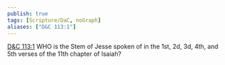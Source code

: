 ```yaml
---
publish: true
tags: [Scripture/DaC, noGraph]
aliases: ["D&C 113:1"]
---
```

[D&C 113:1](https://churchofjesuschrist.org/study/scriptures/dc-testament/dc/113?lang=eng&id=p1#p1) WHO is the Stem of Jesse spoken of in the 1st, 2d, 3d, 4th, and 5th verses of the 11th chapter of Isaiah?
